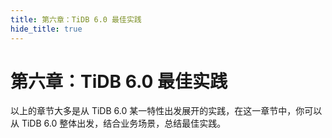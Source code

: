 ```yaml
---
title: 第六章：TiDB 6.0 最佳实践
hide_title: true
---
```


# 第六章：TiDB 6.0 最佳实践

以上的章节大多是从 TiDB 6.0 某一特性出发展开的实践，在这一章节中，你可以从 TiDB 6.0 整体出发，结合业务场景，总结最佳实践。
